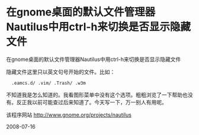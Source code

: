 # 在gnome桌面的默认文件管理器Nautilus中用ctrl-h来切换是否显示隐藏文件

在gnome桌面的默认文件管理器Nautilus中用ctrl-h来切换是否显示隐藏文件

隐藏文件这里只以英文句号开始的文件。比如：

      .eamcs.d/ .vim/ .Trash/ .w3m

不知道我是怎么知道的。我看图形菜单中没有这个选项。粗粗浏览了一下帮助也没有。反正我以前可能查过后来知道了。今天写一下，万一别人有用呢。

该程序网站
http://www.gnome.org/projects/nautilus


2008-07-16